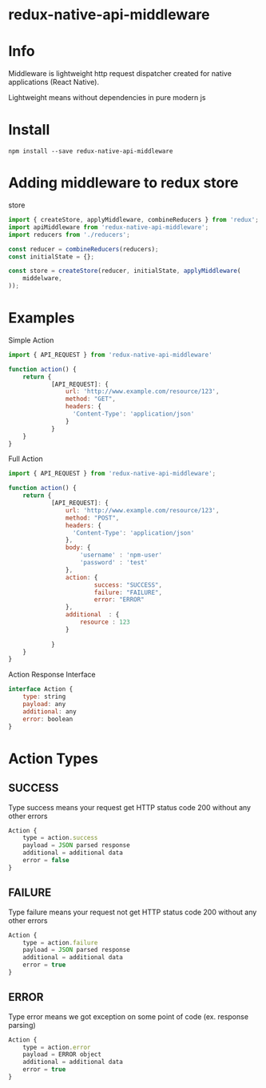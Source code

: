 redux-native-api-middleware
====================
# Info
Middleware is lightweight http request dispatcher created for native applications (React Native).

Lightweight means without dependencies in pure modern js

# Install

```
npm install --save redux-native-api-middleware
```

# Adding middleware to redux store

store
```js
import { createStore, applyMiddleware, combineReducers } from 'redux';
import apiMiddleware from 'redux-native-api-middleware';
import reducers from './reducers';

const reducer = combineReducers(reducers);
const initialState = {};

const store = createStore(reducer, initialState, applyMiddleware(
    middelware,
));
```

# Examples

Simple Action
```js
import { API_REQUEST } from 'redux-native-api-middleware'

function action() {
    return {
            [API_REQUEST]: {
                url: 'http://www.example.com/resource/123',
                method: "GET",
                headers: {
                  'Content-Type': 'application/json'
                }
            }
    }
}
```

Full Action
```js
import { API_REQUEST } from 'redux-native-api-middleware';

function action() {
    return {
            [API_REQUEST]: {
                url: 'http://www.example.com/resource/123',
                method: "POST",
                headers: {
                  'Content-Type': 'application/json'
                },
                body: {
                    'username' : 'npm-user'
                    'password' : 'test'
                },
                action: {
                        success: "SUCCESS",
                        failure: "FAILURE",
                        error: "ERROR"
                },
                additional  : {
                    resource : 123
                }
                
            }
    }
}
```


Action Response Interface
```js
interface Action {
    type: string
    payload: any
    additional: any
    error: boolean
}
```

# Action Types

## SUCCESS

Type success means your request get HTTP status code 200 without any other errors

```js
Action {
    type = action.success
    payload = JSON parsed response
    additional = additional data
    error = false
}
```

## FAILURE

Type failure means your request not get HTTP status code 200 without any other errors

```js
Action {
    type = action.failure
    payload = JSON parsed response
    additional = additional data
    error = true
}
```

## ERROR

Type error means we got exception on some point of code (ex. response parsing)

```js
Action {
    type = action.error
    payload = ERROR object
    additional = additional data
    error = true
}
```

